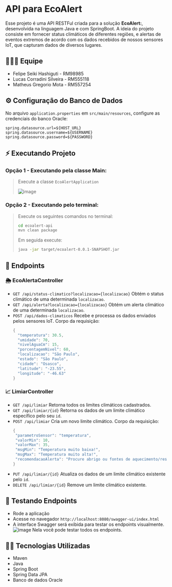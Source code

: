 # API para EcoAlert
Esse projeto é uma API RESTFul criada para a solução **EcoAlert:**, desenvolvida na linguagem Java e com SpringBoot. A ideia do projeto consiste em fornecer status climáticos de diferentes regiões, e alertas de eventos extremos de acordo com os dados recebidos de nossos sensores IoT, que capturam dados de diversos lugares.

## 👩‍👦‍👦 Equipe
- Felipe Seiki Hashiguti - RM98985
- Lucas Corradini Silveira - RM555118
- Matheus Gregorio Mota - RM557254

## ⚙ Configuração do Banco de Dados
No arquivo `application.properties` em `src/main/resources`, configure as credenciais do banco Oracle:
```
spring.datasource.url=${HOST_URL}
spring.datasource.username=${USERNAME}
spring.datasource.password=${PASSWORD}
```

## ⚡ Executando Projeto
### Opção 1 - Executando pela classe Main:
> Execute a classe `EcoAlertApplication`
>
> ![image](https://github.com/user-attachments/assets/6875ff73-06d4-4184-9406-40c944c96876)


### Opção 2 - Executando pelo terminal:
> Execute os seguintes comandos no terminal:
> ```bash
> cd ecoalert-api
> mvn clean package
> ```
> Em seguida execute:
> ```bash
> java -jar target/ecoalert-0.0.1-SNAPSHOT.jar
> ```
## 📡 Endpoints

### 🌦 EcoAlertaController

- `GET /api/status-climatico?localizacao={localizacao}`
  Obtém o status climático de uma determinada `localizacao`.
- `GET /api/alerta?localizacao={localizacao}`
  Obtém um alerta climático de uma determinada `localizacao`.
- `POST /api/dados-climaticos`
  Recebe e processa os dados enviados pelos sensores IoT.
  Corpo da requisição:
  ```java
  {
    "temperatura": 30.5,
    "umidade": 70,
    "nivelAguaCm": 15,
    "porcentagemNivel": 60,
    "localizacao": "São Paulo",
    "estado": "São Paulo",
    "cidade": "Osasco",
    "latitude": "-23.55",
    "longitude": "-46.63"
  }
  ```

### 📈 LimiarController

- `GET /api/limiar`
   Retorna todos os limites climáticos cadastrados.
- `GET /api/limiar/{id}`
   Retorna os dados de um limite climático específico pelo seu `id`.
- `POST /api/limiar`
   Cria um novo limite climático.
   Corpo da requisição:
   ```java
   {
    "parametroSensor": "temperatura",
    "valorMin": 10,
    "valorMax": 35,
    "msgMin": "Temperatura muito baixa!",
    "msgMax": "Temperatura muito alta!",
    "recomendacaoAlerta": "Procure abrigo ou fontes de aquecimento/resfriamento"
  }
   ```
- `PUT /api/limiar/{id}`
   Atualiza os dados de um limite climático existente pelo `id`.
- `DELETE /api/limiar/{id}`
   Remove um limite climático existente.

## 🔧 Testando Endpoints
- Rode a aplicação
- Acesse no navegador `http://localhost:8080/swagger-ui/index.html`
- A interface Swagger será exibida para testar os endpoints visualmente.
  ![image](https://github.com/user-attachments/assets/aa3eedae-43a3-4165-91ba-c77e098c610e)
  Nela você pode testar todos os endpoints. 

## 👨‍💻 Tecnologias Utilizadas
- Maven
- Java
- Spring Boot
- Spring Data JPA
- Banco de dados Oracle
